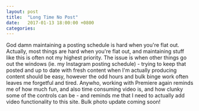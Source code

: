 ```yaml
---
layout: post
title:  "Long Time No Post"
date:   2017-01-13 18:00:00 +0800
categories:
---
```

God damn maintaining a posting schedule is hard when you're flat out. Actually, most things are hard when you're flat out, and maintaining stuff like this is often not my highest priority. The issue is when other things go out the windows (ie. my Instagram posting schedule) - trying to keep that posted and up to date with fresh content when I'm actually producing content should be easy, however the odd hours and bulk binge work often leaves me forgetful and tired.
Anywho, working with Premiere again reminds me of how much fun, and also time consuming video is, and how clunky some of the controls can be - and reminds me that I need to actually add video functionality to this site. Bulk photo update coming soon!
